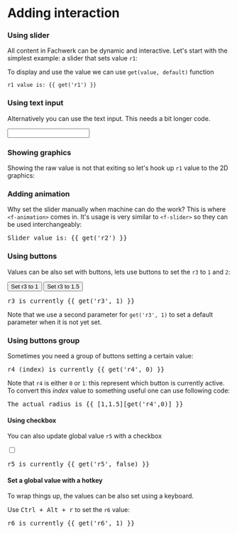 # Adding interaction

### Using slider

All content in Fachwerk can be dynamic and interactive. Let's start with the simplest example: a slider that sets value `r1`:

<f-slider set="r1" />

To display and use the value we can use `get(value, default)` function

	r1 value is: {{ get('r1') }}

### Using text input

Alternatively you can use the text input. This needs a bit longer code.

<input
	type="text"
	:value="get('r1', 0)"
  v-on:input="e => set('r1',e.target.value)"
/>

### Showing graphics 

Showing the raw value is not that exiting so let's hook up `r1` value to the 2D graphics:

<f-scene grid>
	<f-box :rotation="get('r1', 0)" />
</f-scene>

### Adding animation

Why set the slider manually when machine can do the work? This is where `<f-animation>` comes in. It's usage is very similar to `<f-slider>` so they can be used interchangeably:

  
<f-animation set="r2" />

<pre>Slider value is: {{ get('r2') }}</pre>

<f-scene grid>
	<f-box :rotation="get('r2', 0)" />
</f-scene>

### Using buttons

Values can be also set with buttons, lets use buttons to set the `r3` to `1` and `2`:

<button v-on:click="set('r3',1)">Set r3 to 1</button> <button v-on:click="set('r3',1.5)">Set r3 to 1.5</button>

<pre>r3 is currently {{ get('r3', 1) }}</pre>

Note that we use a second parameter for `get('r3', 1)` to set a default parameter when it is not yet set.

<f-scene grid>
	<f-circle :r="get('r3', 1)" />
</f-scene>

### Using buttons group

Sometimes you need a group of buttons setting a certain value:

<f-buttons
  :buttons="['Small circle','Large circle']"
  set="r4"
/>

<p />

<pre>r4 (index) is currently {{ get('r4', 0) }}</pre>

Note that `r4` is either `0` or `1`: this represent which button is currently active. To convert this *index* value to something useful one can use following code:

<pre>The actual radius is {{ [1,1.5][get('r4',0)] }}</pre>

<f-scene grid>
	<f-circle :r="[1,1.5][get('r4',0)]" />
</f-scene>

#### Using checkbox

You can also update global value `r5` with a checkbox

<input
	type="checkbox"
	:checked="get('r5', false)"
  v-on:input="e => set('r5',e.target.checked)"
/>

<pre>r5 is currently {{ get('r5', false) }}</pre>

#### Set a global value with a hotkey

To wrap things up, the values can be also set using a keyboard.

Use <kbd>Ctrl + Alt + r</kbd> to set the `r6` value:

<f-keyboard ctrl alt character="r" v-on:keydown="set('r6', 1.5)"/>

<pre>r6 is currently {{ get('r6', 1) }}</pre>

<f-scene grid>
	<f-circle :r="get('r6', 1)" />
</f-scene>









































